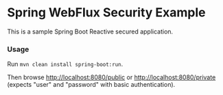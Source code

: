 # Spring WebFlux Security Example

This is a sample Spring Boot Reactive secured application.

### Usage

Run `mvn clean install spring-boot:run`.

Then browse <http://localhost:8080/public> or <http://localhost:8080/private> (expects "user" and "password" with basic authentication).
